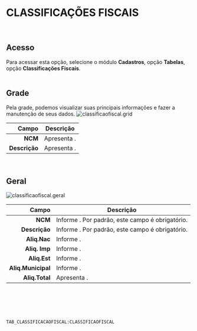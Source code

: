 # CLASSIFICAÇÕES FISCAIS
<br>

## Acesso
Para acessar esta opção, selecione o módulo **Cadastros**, opção **Tabelas**, opção **Classificações Fiscais**.
<br>
<br>

## Grade
Pela grade, podemos visualizar suas principais informações e fazer a manutenção de seus dados.
![classificaofiscal.grid](https://raw.githubusercontent.com/netforcews/docs-erp/master/cadastros/imagens/classificaofiscal.grid.png)

Campo | Descrição
--:|---
**NCM** | Apresenta .
**Descrição** | Apresenta .
<br>

## Geral
![classificaofiscal.geral](https://raw.githubusercontent.com/netforcews/docs-erp/master/cadastros/imagens/classificaofiscal.geral.png)

Campo | Descrição
--:|---
**NCM** | Informe . Por padrão, este campo é obrigatório.
**Descrição** | Informe . Por padrão, este campo é obrigatório.
**Aliq.Nac** | Informe .
**Aliq. Imp** | Informe .
**Aliq.Est** | Informe .
**Aliq.Municipal** | Informe .
**Aliq.Total** | Apresenta .
<br>
<br>
<br>
<br>

```TAB_CLASSIFICACAOFISCAL:CLASSIFICAOFISCAL```
